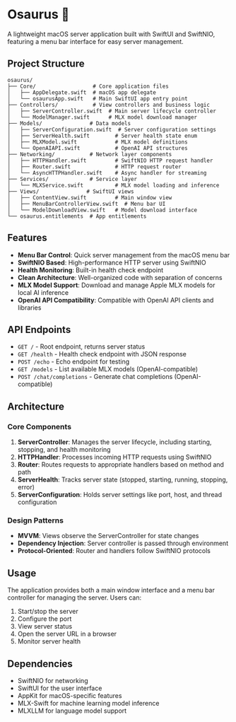 # Osaurus 🦕

A lightweight macOS server application built with SwiftUI and SwiftNIO, featuring a menu bar interface for easy server management.

## Project Structure

```
osaurus/
├── Core/                  # Core application files
│   ├── AppDelegate.swift  # macOS app delegate
│   └── osaurusApp.swift   # Main SwiftUI app entry point
├── Controllers/           # View controllers and business logic
│   ├── ServerController.swift  # Main server lifecycle controller
│   └── ModelManager.swift      # MLX model download manager
├── Models/               # Data models
│   ├── ServerConfiguration.swift  # Server configuration settings
│   ├── ServerHealth.swift        # Server health state enum
│   ├── MLXModel.swift            # MLX model definitions
│   └── OpenAIAPI.swift           # OpenAI API structures
├── Networking/           # Network layer components
│   ├── HTTPHandler.swift         # SwiftNIO HTTP request handler
│   ├── Router.swift              # HTTP request router
│   └── AsyncHTTPHandler.swift    # Async handler for streaming
├── Services/             # Service layer
│   └── MLXService.swift          # MLX model loading and inference
├── Views/               # SwiftUI views
│   ├── ContentView.swift         # Main window view
│   ├── MenuBarControllerView.swift  # Menu bar UI
│   └── ModelDownloadView.swift   # Model download interface
└── osaurus.entitlements  # App entitlements
```

## Features

- **Menu Bar Control**: Quick server management from the macOS menu bar
- **SwiftNIO Based**: High-performance HTTP server using SwiftNIO
- **Health Monitoring**: Built-in health check endpoint
- **Clean Architecture**: Well-organized code with separation of concerns
- **MLX Model Support**: Download and manage Apple MLX models for local AI inference
- **OpenAI API Compatibility**: Compatible with OpenAI API clients and libraries

## API Endpoints

- `GET /` - Root endpoint, returns server status
- `GET /health` - Health check endpoint with JSON response
- `POST /echo` - Echo endpoint for testing
- `GET /models` - List available MLX models (OpenAI-compatible)
- `POST /chat/completions` - Generate chat completions (OpenAI-compatible)

## Architecture

### Core Components

1. **ServerController**: Manages the server lifecycle, including starting, stopping, and health monitoring
2. **HTTPHandler**: Processes incoming HTTP requests using SwiftNIO
3. **Router**: Routes requests to appropriate handlers based on method and path
4. **ServerHealth**: Tracks server state (stopped, starting, running, stopping, error)
5. **ServerConfiguration**: Holds server settings like port, host, and thread configuration

### Design Patterns

- **MVVM**: Views observe the ServerController for state changes
- **Dependency Injection**: Server controller is passed through environment
- **Protocol-Oriented**: Router and handlers follow SwiftNIO protocols

## Usage

The application provides both a main window interface and a menu bar controller for managing the server. Users can:

1. Start/stop the server
2. Configure the port
3. View server status
4. Open the server URL in a browser
5. Monitor server health

## Dependencies

- SwiftNIO for networking
- SwiftUI for the user interface
- AppKit for macOS-specific features
- MLX-Swift for machine learning model inference
- MLXLLM for language model support
